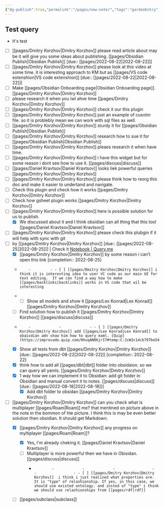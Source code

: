 ```yaml
---
{"dg-publish":true,"permalink":"/pages/new-note/","tags":"gardenEntry","dgHomeLink":true,"dgPassFrontmatter":false}
---
```



## Test query

- It's test

- [ ] [[pages/Dmitry Korzhov|Dmitry Korzhov]] please read article about may be it will give you some ideas about publishing. [[pages/Obsidian Publish|Obsidian Publish]] [due:: [[pages/2022-08-22|2022-08-22]]]
- [ ] [[pages/Dmitry Korzhov|Dmitry Korzhov]] please look at this video at some time. it is interesting approach to KM but as [[pages/VS code extenshion|VS code extenshion]]  [due:: [[pages/2022-08-22|2022-08-22]]]
- [ ] Make [[pages/Obsidian Onboarding page|Obsidian Onboarding page]]. [[pages/Dmitry Korzhov|Dmitry Korzhov]]
- [ ] please research it when you iwl ahve time [[pages/Dmitry Korzhov|Dmitry Korzhov]]
- [ ] [[pages/Dmitry Korzhov|Dmitry Korzhov]] check it our this plugin
- [ ] [[pages/Dmitry Korzhov|Dmitry Korzhov]] just an example of cusotm file. so it is problebly mean we can work with sql files as well.
- [ ] [[pages/Dmitry Korzhov|Dmitry Korzhov]]  sturdy it for [[pages/Obsidian Publish|Obsidian Publish]]
- [ ] [[pages/Dmitry Korzhov|Dmitry Korzhov]]  research how to sue it for [[pages/Obsidian Publish|Obsidian Publish]]
- [ ] [[pages/Dmitry Korzhov|Dmitry Korzhov]] pleaes research it when have time.
- [ ] [[pages/Dmitry Korzhov|Dmitry Korzhov]]  i have this widget but for some reason i dont see how to use it. [[pages/discuss|discuss]]
- [ ] [[pages/Daniel Kravtsov|Daniel Kravtsov]]  looks liek powerful queries [[pages/Dmitry Korzhov|Dmitry Korzhov]]
- [ ] [[pages/Dmitry Korzhov|Dmitry Korzhov]]  please think how to reorg this doc and make it easier to undertand and navigate.
- [ ] Check this plugin and check how it works [[pages/Dmitry Korzhov|Dmitry Korzhov]]
- [ ] Check how gsheet plugin works [[pages/Dmitry Korzhov|Dmitry Korzhov]]
- [ ] [[pages/Dmitry Korzhov|Dmitry Korzhov]] here is possible solution for us to publish.
    - [x] We discussed about it and I think obsidian can all thing that this tool [[pages/Daniel Kravtsov|Daniel Kravtsov]]
- [ ] [[pages/Dmitry Korzhov|Dmitry Korzhov]]  please check this plubgin if it will help with sync with git
- [ ] by [[pages/Dmitry Korzhov|Dmitry Korzhov]]  [due:: [[pages/2022-08-25|2022-08-25]]] | Check it [Notebook | Query.me](https://query.me/n/lmLnqEgQeD)
    - [x] [[pages/Dmitry Korzhov|Dmitry Korzhov]] by some reason i can’t open this link [completion:: 2022-08-25]
    -         -         - - [ ] [[pages/Dmitry Korzhov|Dmitry Korzhov]] i think it is interesting idea to user VC code as our main UI for text editing.  If we can find a way how to make [[pages/backlinks|backlinks]] works in VS code that wil be interesting
    - - [ ] Show all models and show it [[pages/Lex Konrad|Lex Konrad]] [[pages/Dmitry Korzhov|Dmitry Korzhov]]
    - [ ] Find solution how to publish it [[pages/Dmitry Korzhov|Dmitry Korzhov]] [[pages/discuss|discuss]]
    -         -             -             - - [ ] [[pages/Dmitry Korzhov|Dmitry Korzhov]] add [[pages/Lex Konrad|Lex Konrad]] to obaisdian adn show him how to query eaml. [Quip](https://improvado.quip.com/HhuqAN0bjrI7#temp:C:JcW2c14cb797be542eca4c371c50)
    - [x] Show all tests from dbt [[pages/Dmitry Korzhov|Dmitry Korzhov]] [due:: [[pages/2022-08-22|2022-08-22]]] [completion:: 2022-08-22]
    - [x] think how to add all [[pages/dbt|dbt]] folder into obsidaion. so we can query all yamls. [[pages/Dmitry Korzhov|Dmitry Korzhov]]
    - [x] 1 way how we can implement it to Obsidian: add git folder in Obsidian and manual convert it to notes. [[pages/discuss|discuss]] [due:: [[pages/2022-08-18|2022-08-18]]]
        - [x] Add dbt folder to obsidan [[pages/Dmitry Korzhov|Dmitry Korzhov]]
- [ ] [[pages/Dmitry Korzhov|Dmitry Korzhov]] can you check what is multiplayer [[pages/Roam|Roam]] me? that mentined on picture above in the note in the bommon of hte picture. I think this is may be even better solution then obsidian. It should get Markdown.
    - [x] [[pages/Dmitry Korzhov|Dmitry Korzhov]] any progress on myltiplayer [[pages/Roam|Roam]]?
        - [x] Yes, I'm already cheking it. [[pages/Daniel Kravtsov|Daniel Kravtsov]]
        - [ ] Multiplayer is more powerful then we have in Obisidan. [[pages/discuss|discuss]]
            -             -             -             -                 -             -                 - - [ ] [[pages/Dmitry Korzhov|Dmitry Korzhov]]  i think i just realized what properties are. It is "type" of relashionship. If yes, in this case, we should use existed ontology. and insted of "type" i think we should use relashionships from [[pages/rdf|rdf]]
    - [ ] [[pages/subclass|subclass]]


